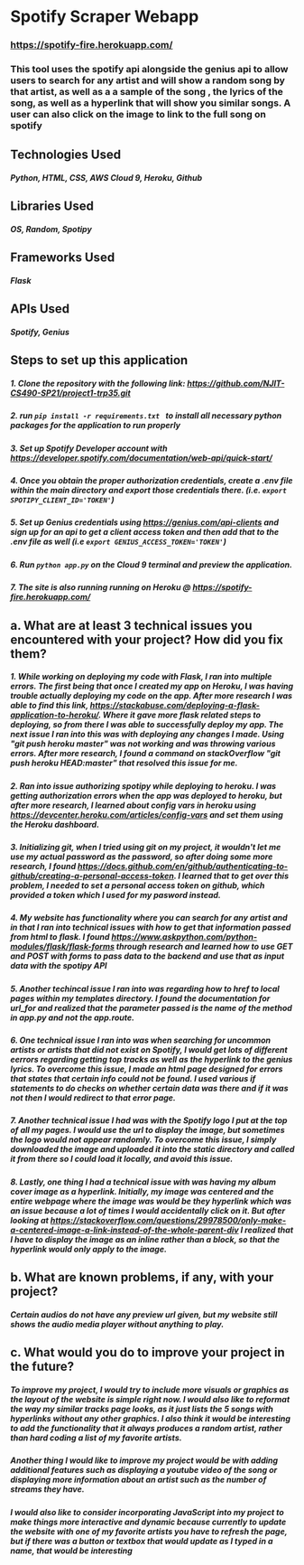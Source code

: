 # Spotify Scraper Webapp
### https://spotify-fire.herokuapp.com/
### This tool uses the spotify api alongside the genius api to allow users to search for any artist and will show a random song by that artist, as well as a a sample of the song , the lyrics of the song, as well as a hyperlink that will show you similar songs. A user can also click on the image to link to the full song on spotify
## Technologies Used
##### Python, HTML, CSS, AWS Cloud 9, Heroku, Github
## Libraries Used
##### OS, Random, Spotipy
## Frameworks Used
##### Flask
## APIs Used
##### Spotify, Genius
## Steps to set up this application
##### 1. Clone the repository with the following link: https://github.com/NJIT-CS490-SP21/project1-trp35.git
##### 2. run ```pip install -r requirements.txt ``` to install all necessary python packages for the application to run properly
##### 3. Set up Spotify Developer account with https://developer.spotify.com/documentation/web-api/quick-start/
##### 4. Once you obtain the proper authorization credentials, create a .env file within the main directory and export those credentials there. (i.e. ```export SPOTIPY_CLIENT_ID='TOKEN'```)
##### 5. Set up Genius credentials using https://genius.com/api-clients and sign up for an api to get a client access token and then add that to the .env file as well (i.e ```export GENIUS_ACCESS_TOKEN='TOKEN'```)
##### 6. Run ```python app.py``` on the Cloud 9 terminal and preview the application.
##### 7. The site is also running running on Heroku @ https://spotify-fire.herokuapp.com/
## a. What are at least 3 technical issues you encountered with your project? How did you fix them?
##### 1. While working on deploying my code with Flask, I ran into multiple errors. The first being that once I created my app on Heroku, I was having trouble actually deploying my code on the app. After more research I was able to find this link, https://stackabuse.com/deploying-a-flask-application-to-heroku/. Where it gave more flask related steps to deploying, so from there I was able to successfully deploy my app. The next issue I ran into this was with deploying any changes I made. Using "git push heroku master" was not working and was throwing various errors. After more research, I found a command on stackOverflow "git push heroku HEAD:master" that resolved this issue for me.
##### 2. Ran into issue authorizing spotipy while deploying to heroku. I was getting authorization errors when the app was deployed to heroku, but after more research, I learned about config vars in heroku using https://devcenter.heroku.com/articles/config-vars and set them using the Heroku dashboard.
##### 3. Initializing git, when I tried using git on my project, it wouldn't let me use my actual password as the password, so after doing some more research, I found https://docs.github.com/en/github/authenticating-to-github/creating-a-personal-access-token. I learned that to get over this problem, I needed to set a personal access token on github, which provided a token which I used for my pasword instead.
##### 4. My website has functionality where you can search for any artist and in that I ran into technical issues with how to get that information passed from html to flask. I found https://www.askpython.com/python-modules/flask/flask-forms through research and learned how to use GET and POST with forms to pass data to the backend and use that as input data with the spotipy API
##### 5. Another techincal issue I ran into was regarding how to href to local pages within my templates directory. I found the documentation for url_for and realized that the parameter passed is the name of the method in app.py and not the app.route.
##### 6. One technical issue I ran into was when searching for uncommon artists or artists that did not exist on Spotify, I would get lots of different eerrors regarding getting top tracks as well as the hyperlink to the genius lyrics. To overcome this issue, I made an html page designed for errors that states that certain info could not be found. I used various if statements to do checks on whether certain data was there and if it was not then I would redirect to that error page.
##### 7. Another technical issue I had was with the Spotify logo I put at the top of all my pages. I would use the url to display the image, but sometimes the logo would not appear randomly. To overcome this issue, I simply downloaded the image and uploaded it into the static directory and called it from there so I could load it locally, and avoid this issue.
##### 8. Lastly, one thing I had a technical issue with was having my album cover image as a hyperlink. Initially, my image was centered and the entire webpage where the image was would be they hyperlink which was an issue because a lot of times I would accidentally click on it. But after looking at https://stackoverflow.com/questions/29978500/only-make-a-centered-image-a-link-instead-of-the-whole-parent-div I realized that I have to display the image as an inline rather than a block, so that the hyperlink would only apply to the image.
## b. What are known problems, if any, with your project? 
##### Certain audios do not have any preview url given, but my website still shows the audio media player without anything to play.
## c. What would you do to improve your project in the future? 
##### To improve my project, I would try to include more visuals or graphics as the layout of the website is simple right now. I would also like to reformat the way my similar tracks page looks, as it just lists the 5 songs with hyperlinks without any other graphics. I also think it would be interesting to add the functionality that it always produces a random artist, rather than hard coding a list of my favorite artists.
##### Another thing I would like to improve my project would be with adding additional features such as displaying a youtube video of the song or displaying more information about an artist such as the number of streams they have.
##### I would also like to consider incorporating JavaScript into my project to make things more interactive and dynamic because currently to update the website with one of my favorite artists you have to refresh the page, but if there was a button or textbox that would update as I typed in a name, that would be interesting
